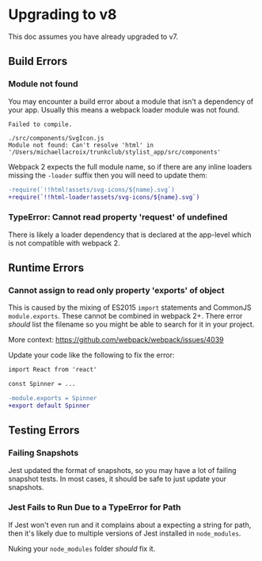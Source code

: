 # Upgrading to v8

This doc assumes you have already upgraded to v7.

## Build Errors

### Module not found

You may encounter a build error about a module that isn't a dependency
of your app. Usually this means a webpack loader module was not found.

```
Failed to compile.

./src/components/SvgIcon.js
Module not found: Can't resolve 'html' in '/Users/michaellacroix/trunkclub/stylist_app/src/components'
```

Webpack 2 expects the full module name, so if there are any inline loaders
missing the `-loader` suffix then you will need to update them:

```diff
-require(`!!html!assets/svg-icons/${name}.svg`)
+require(`!!html-loader!assets/svg-icons/${name}.svg`)
```

### TypeError: Cannot read property 'request' of undefined

There is likely a loader dependency that is declared at the app-level which is not
compatible with webpack 2.

## Runtime Errors

### Cannot assign to read only property 'exports' of object

This is caused by the mixing of ES2015 `import` statements and CommonJS `module.exports`.
These cannot be combined in webpack 2+. There error _should_ list the filename
so you might be able to search for it in your project.

More context: https://github.com/webpack/webpack/issues/4039

Update your code like the following to fix the error:

```diff
import React from 'react'

const Spinner = ...

-module.exports = Spinner
+export default Spinner
```

## Testing Errors

### Failing Snapshots

Jest updated the format of snapshots, so you may have a lot of failing snapshot tests.
In most cases, it should be safe to just update your snapshots.

### Jest Fails to Run Due to a TypeError for Path

If Jest won't even run and it complains about a expecting a string for path,
then it's likely due to multiple versions of Jest installed in `node_modules`.

Nuking your `node_modules` folder _should_ fix it.
